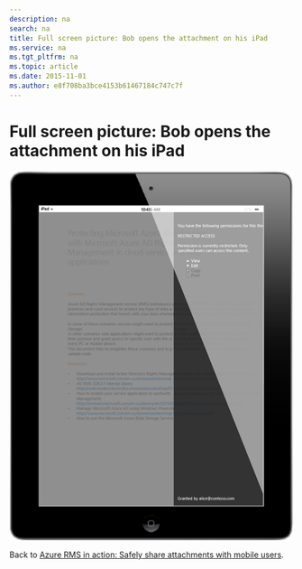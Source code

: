 ```yaml
---
description: na
search: na
title: Full screen picture: Bob opens the attachment on his iPad
ms.service: na
ms.tgt_pltfrm: na
ms.topic: article
ms.date: 2015-11-01
ms.author: e8f708ba3bce4153b61467184c747c7f
---
```

# Full screen picture: Bob opens the attachment on his iPad
![](../Image/AzRMS_StoryboardEmaill3.PNG)

Back to [Azure RMS in action: Safely share attachments with mobile users](http://technet.microsoft.com/library/jj585026.aspx#BKMK_Example_SharingApp).


